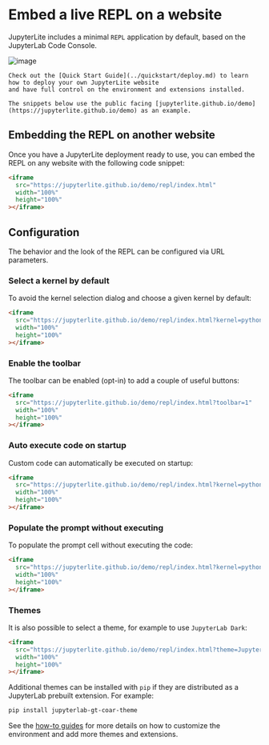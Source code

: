 # Embed a live REPL on a website

JupyterLite includes a minimal `REPL` application by default, based on the JupyterLab
Code Console.

![image](https://user-images.githubusercontent.com/591645/153935929-23a5d380-363e-490b-aabd-f0a780140588.png)

```{hint}
Check out the [Quick Start Guide](../quickstart/deploy.md) to learn how to deploy your own JupyterLite website
and have full control on the environment and extensions installed.

The snippets below use the public facing [jupyterlite.github.io/demo](https://jupyterlite.github.io/demo) as an example.
```

## Embedding the REPL on another website

Once you have a JupyterLite deployment ready to use, you can embed the REPL on any
website with the following code snippet:

```html
<iframe
  src="https://jupyterlite.github.io/demo/repl/index.html"
  width="100%"
  height="100%"
></iframe>
```

## Configuration

The behavior and the look of the REPL can be configured via URL parameters.

### Select a kernel by default

To avoid the kernel selection dialog and choose a given kernel by default:

```html
<iframe
  src="https://jupyterlite.github.io/demo/repl/index.html?kernel=python"
  width="100%"
  height="100%"
></iframe>
```

### Enable the toolbar

The toolbar can be enabled (opt-in) to add a couple of useful buttons:

```html
<iframe
  src="https://jupyterlite.github.io/demo/repl/index.html?toolbar=1"
  width="100%"
  height="100%"
></iframe>
```

### Auto execute code on startup

Custom code can automatically be executed on startup:

```html
<iframe
  src="https://jupyterlite.github.io/demo/repl/index.html?kernel=python&code=import numpy as np"
  width="100%"
  height="100%"
></iframe>
```

### Populate the prompt without executing

To populate the prompt cell without executing the code:

```html
<iframe
  src="https://jupyterlite.github.io/demo/repl/index.html?kernel=python&code=import numpy as np&execute=0"
  width="100%"
  height="100%"
></iframe>
```

### Themes

It is also possible to select a theme, for example to use `JupyterLab Dark`:

```html
<iframe
  src="https://jupyterlite.github.io/demo/repl/index.html?theme=JupyterLab Dark"
  width="100%"
  height="100%"
></iframe>
```

Additional themes can be installed with `pip` if they are distributed as a JupyterLab
prebuilt extension. For example:

```bash
pip install jupyterlab-gt-coar-theme
```

See the [how-to guides](../howto/index.md) for more details on how to customize the
environment and add more themes and extensions.
